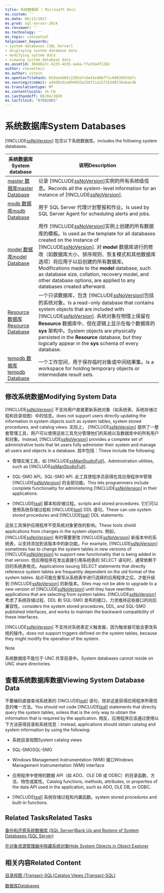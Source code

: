 ```yaml
---
title: 系统数据库 | Microsoft Docs
ms.custom: ''
ms.date: 06/13/2017
ms.prod: sql-server-2014
ms.reviewer: ''
ms.technology: ''
ms.topic: conceptual
helpviewer_keywords:
- system databases [SQL Server]
- displaying system database data
- modifying system data
- viewing system database data
ms.assetid: 30468a7c-4225-4d35-aa4a-ffa7da4f1282
author: stevestein
ms.author: sstein
ms.openlocfilehash: 65deee685c2205a7c6e41ed86f71c69639555d7c
ms.sourcegitcommit: ad4d92dce894592a259721a1571b1d8736abacdb
ms.translationtype: MT
ms.contentlocale: zh-CN
ms.lasthandoff: 08/04/2020
ms.locfileid: "87682865"
---
```

# <a name="system-databases"></a><span data-ttu-id="e9748-102">系统数据库</span><span class="sxs-lookup"><span data-stu-id="e9748-102">System Databases</span></span>
  [!INCLUDE[ssNoVersion](../../includes/ssnoversion-md.md)] <span data-ttu-id="e9748-103">包含以下系统数据库。</span><span class="sxs-lookup"><span data-stu-id="e9748-103">includes the following system databases.</span></span>  
  
|<span data-ttu-id="e9748-104">系统数据库</span><span class="sxs-lookup"><span data-stu-id="e9748-104">System database</span></span>|<span data-ttu-id="e9748-105">说明</span><span class="sxs-lookup"><span data-stu-id="e9748-105">Description</span></span>|  
|---------------------|-----------------|  
|[<span data-ttu-id="e9748-106">master 数据库</span><span class="sxs-lookup"><span data-stu-id="e9748-106">master Database</span></span>](master-database.md)|<span data-ttu-id="e9748-107">记录 [!INCLUDE[ssNoVersion](../../includes/ssnoversion-md.md)]实例的所有系统级信息。</span><span class="sxs-lookup"><span data-stu-id="e9748-107">Records all the system-level information for an instance of [!INCLUDE[ssNoVersion](../../includes/ssnoversion-md.md)].</span></span>|  
|[<span data-ttu-id="e9748-108">msdb 数据库</span><span class="sxs-lookup"><span data-stu-id="e9748-108">msdb Database</span></span>](msdb-database.md)|<span data-ttu-id="e9748-109">用于 SQL Server 代理计划警报和作业。</span><span class="sxs-lookup"><span data-stu-id="e9748-109">Is used by SQL Server Agent for scheduling alerts and jobs.</span></span>|  
|[<span data-ttu-id="e9748-110">model 数据库</span><span class="sxs-lookup"><span data-stu-id="e9748-110">model Database</span></span>](model-database.md)|<span data-ttu-id="e9748-111">用作 [!INCLUDE[ssNoVersion](../../includes/ssnoversion-md.md)]实例上创建的所有数据库的模板。</span><span class="sxs-lookup"><span data-stu-id="e9748-111">Is used as the template for all databases created on the instance of [!INCLUDE[ssNoVersion](../../includes/ssnoversion-md.md)].</span></span> <span data-ttu-id="e9748-112">对 **model** 数据库进行的修改（如数据库大小、排序规则、恢复模式和其他数据库选项）将应用于以后创建的所有数据库。</span><span class="sxs-lookup"><span data-stu-id="e9748-112">Modifications made to the **model** database, such as database size, collation, recovery model, and other database options, are applied to any databases created afterward.</span></span>|  
|[<span data-ttu-id="e9748-113">Resource 数据库</span><span class="sxs-lookup"><span data-stu-id="e9748-113">Resource Database</span></span>](resource-database.md)|<span data-ttu-id="e9748-114">一个只读数据库，包含 [!INCLUDE[ssNoVersion](../../includes/ssnoversion-md.md)]包括的系统对象。</span><span class="sxs-lookup"><span data-stu-id="e9748-114">Is a read-only database that contains system objects that are included with [!INCLUDE[ssNoVersion](../../includes/ssnoversion-md.md)].</span></span> <span data-ttu-id="e9748-115">系统对象在物理上保留在 **Resource** 数据库中，但在逻辑上显示在每个数据库的 **sys** 架构中。</span><span class="sxs-lookup"><span data-stu-id="e9748-115">System objects are physically persisted in the **Resource** database, but they logically appear in the **sys** schema of every database.</span></span>|  
|[<span data-ttu-id="e9748-116">tempdb 数据库</span><span class="sxs-lookup"><span data-stu-id="e9748-116">tempdb Database</span></span>](tempdb-database.md)|<span data-ttu-id="e9748-117">一个工作空间，用于保存临时对象或中间结果集。</span><span class="sxs-lookup"><span data-stu-id="e9748-117">Is a workspace for holding temporary objects or intermediate result sets.</span></span>|  
  
## <a name="modifying-system-data"></a><span data-ttu-id="e9748-118">修改系统数据</span><span class="sxs-lookup"><span data-stu-id="e9748-118">Modifying System Data</span></span>  
 [!INCLUDE[ssNoVersion](../../includes/ssnoversion-md.md)] <span data-ttu-id="e9748-119">不支持用户直接更新系统对象（如系统表、系统存储过程和目录视图）中的信息。</span><span class="sxs-lookup"><span data-stu-id="e9748-119">does not support users directly updating the information in system objects such as system tables, system stored procedures, and catalog views.</span></span> <span data-ttu-id="e9748-120">实际上， [!INCLUDE[ssNoVersion](../../includes/ssnoversion-md.md)] 提供了一整套管理工具，用户可以使用这些工具充分管理他们的系统以及数据库中的所有用户和对象。</span><span class="sxs-lookup"><span data-stu-id="e9748-120">Instead, [!INCLUDE[ssNoVersion](../../includes/ssnoversion-md.md)] provides a complete set of administrative tools that let users fully administer their system and manage all users and objects in a database.</span></span> <span data-ttu-id="e9748-121">其中包括：</span><span class="sxs-lookup"><span data-stu-id="e9748-121">These include the following:</span></span>  
  
-   <span data-ttu-id="e9748-122">管理实用工具，如 [!INCLUDE[ssManStudioFull](../../includes/ssmanstudiofull-md.md)]。</span><span class="sxs-lookup"><span data-stu-id="e9748-122">Administration utilities, such as [!INCLUDE[ssManStudioFull](../../includes/ssmanstudiofull-md.md)].</span></span>  
  
-   <span data-ttu-id="e9748-123">SQL-SMO API。</span><span class="sxs-lookup"><span data-stu-id="e9748-123">SQL-SMO API.</span></span> <span data-ttu-id="e9748-124">此工具使程序员获得在其应用程序中管理 [!INCLUDE[ssNoVersion](../../includes/ssnoversion-md.md)] 的全部功能。</span><span class="sxs-lookup"><span data-stu-id="e9748-124">This lets programmers include complete functionality for administering [!INCLUDE[ssNoVersion](../../includes/ssnoversion-md.md)] in their applications.</span></span>  
  
-   [!INCLUDE[tsql](../../includes/tsql-md.md)] <span data-ttu-id="e9748-125">脚本和存储过程。</span><span class="sxs-lookup"><span data-stu-id="e9748-125">scripts and stored procedures.</span></span> <span data-ttu-id="e9748-126">它们可以使用系统存储过程和 [!INCLUDE[tsql](../../includes/tsql-md.md)] DDL 语句。</span><span class="sxs-lookup"><span data-stu-id="e9748-126">These can use system stored procedures and [!INCLUDE[tsql](../../includes/tsql-md.md)] DDL statements.</span></span>  
  
 <span data-ttu-id="e9748-127">这些工具保护应用程序不受系统对象更改的影响。</span><span class="sxs-lookup"><span data-stu-id="e9748-127">These tools shield applications from changes in the system objects.</span></span> <span data-ttu-id="e9748-128">例如， [!INCLUDE[ssNoVersion](../../includes/ssnoversion-md.md)] 有时需要更改 [!INCLUDE[ssNoVersion](../../includes/ssnoversion-md.md)] 新版本中的系统表，以支持添加到该版本中的新功能。</span><span class="sxs-lookup"><span data-stu-id="e9748-128">For example, [!INCLUDE[ssNoVersion](../../includes/ssnoversion-md.md)] sometimes has to change the system tables in new versions of [!INCLUDE[ssNoVersion](../../includes/ssnoversion-md.md)] to support new functionality that is being added in that version.</span></span> <span data-ttu-id="e9748-129">但应用程序在发出直接引用系统表的 SELECT 语句时，通常依赖于旧的系统表格式。</span><span class="sxs-lookup"><span data-stu-id="e9748-129">Applications issuing SELECT statements that directly reference system tables are frequently dependent on the old format of the system tables.</span></span> <span data-ttu-id="e9748-130">站点可能在重写从系统表中进行选择的应用程序之后，才能升级到 [!INCLUDE[ssNoVersion](../../includes/ssnoversion-md.md)] 的新版本。</span><span class="sxs-lookup"><span data-stu-id="e9748-130">Sites may not be able to upgrade to a new version of [!INCLUDE[ssNoVersion](../../includes/ssnoversion-md.md)] until they have rewritten applications that are selecting from system tables.</span></span> [!INCLUDE[ssNoVersion](../../includes/ssnoversion-md.md)] <span data-ttu-id="e9748-131">考虑了系统存储过程、DDL 和 SQL-SMO 发布的接口，力求维持这些接口的向后兼容性。</span><span class="sxs-lookup"><span data-stu-id="e9748-131">considers the system stored procedures, DDL, and SQL-SMO published interfaces, and works to maintain the backward compatibility of these interfaces.</span></span>  
  
 [!INCLUDE[ssNoVersion](../../includes/ssnoversion-md.md)] <span data-ttu-id="e9748-132">不支持对系统表定义触发器，因为触发器可能会更改系统的操作。</span><span class="sxs-lookup"><span data-stu-id="e9748-132">does not support triggers defined on the system tables, because they might modify the operation of the system.</span></span>  
  
> [!NOTE]  
>  <span data-ttu-id="e9748-133">系统数据库不能位于 UNC 共享目录中。</span><span class="sxs-lookup"><span data-stu-id="e9748-133">System databases cannot reside on UNC share directories.</span></span>  
  
## <a name="viewing-system-database-data"></a><span data-ttu-id="e9748-134">查看系统数据库数据</span><span class="sxs-lookup"><span data-stu-id="e9748-134">Viewing System Database Data</span></span>  
 <span data-ttu-id="e9748-135">不要编码直接查询系统表的 [!INCLUDE[tsql](../../includes/tsql-md.md)] 语句，除非这是获得应用程序所需信息的唯一方法。</span><span class="sxs-lookup"><span data-stu-id="e9748-135">You should not code [!INCLUDE[tsql](../../includes/tsql-md.md)] statements that directly query the system tables, unless that is the only way to obtain the information that is required by the application.</span></span> <span data-ttu-id="e9748-136">相反，应用程序应该通过使用以下方法获得目录和系统信息：</span><span class="sxs-lookup"><span data-stu-id="e9748-136">Instead, applications should obtain catalog and system information by using the following:</span></span>  
  
-   <span data-ttu-id="e9748-137">系统目录视图</span><span class="sxs-lookup"><span data-stu-id="e9748-137">System catalog views</span></span>  
  
-   <span data-ttu-id="e9748-138">SQL-SMO</span><span class="sxs-lookup"><span data-stu-id="e9748-138">SQL-SMO</span></span>  
  
-   <span data-ttu-id="e9748-139">Windows Management Instrumentation (WMI) 接口</span><span class="sxs-lookup"><span data-stu-id="e9748-139">Windows Management Instrumentation (WMI) interface</span></span>  
  
-   <span data-ttu-id="e9748-140">应用程序中使用的数据 API（如 ADO、OLE DB 或 ODBC）的目录函数、方法、特性或属性。</span><span class="sxs-lookup"><span data-stu-id="e9748-140">Catalog functions, methods, attributes, or properties of the data API used in the application, such as ADO, OLE DB, or ODBC.</span></span>  
  
-   [!INCLUDE[tsql](../../includes/tsql-md.md)] <span data-ttu-id="e9748-141">系统存储过程和内置函数。</span><span class="sxs-lookup"><span data-stu-id="e9748-141">system stored procedures and built-in functions.</span></span>  
  
## <a name="related-tasks"></a><span data-ttu-id="e9748-142">Related Tasks</span><span class="sxs-lookup"><span data-stu-id="e9748-142">Related Tasks</span></span>  
 [<span data-ttu-id="e9748-143">备份和还原系统数据库 (SQL Server)</span><span class="sxs-lookup"><span data-stu-id="e9748-143">Back Up and Restore of System Databases &#40;SQL Server&#41;</span></span>](../backup-restore/back-up-and-restore-of-system-databases-sql-server.md)  
  
 [<span data-ttu-id="e9748-144">在对象资源管理器中隐藏系统对象</span><span class="sxs-lookup"><span data-stu-id="e9748-144">Hide System Objects in Object Explorer</span></span>](../../ssms/object/object-explorer.md)  
  
## <a name="related-content"></a><span data-ttu-id="e9748-145">相关内容</span><span class="sxs-lookup"><span data-stu-id="e9748-145">Related Content</span></span>  
 [<span data-ttu-id="e9748-146">目录视图 (Transact-SQL)</span><span class="sxs-lookup"><span data-stu-id="e9748-146">Catalog Views &#40;Transact-SQL&#41;</span></span>](/sql/relational-databases/system-catalog-views/catalog-views-transact-sql)  
  
 [<span data-ttu-id="e9748-147">数据库</span><span class="sxs-lookup"><span data-stu-id="e9748-147">Databases</span></span>](databases.md)  
  
  
